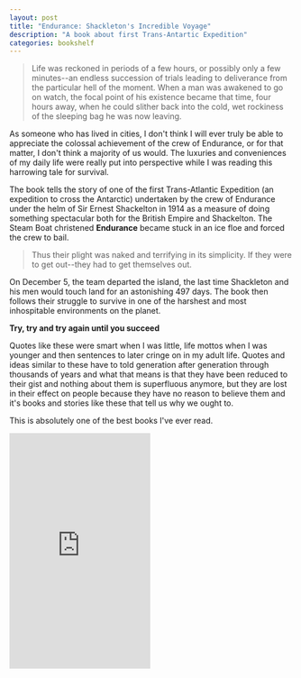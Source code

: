```yaml
---
layout: post
title: "Endurance: Shackleton's Incredible Voyage"
description: "A book about first Trans-Antartic Expedition"
categories: bookshelf 
---
```


> Life was reckoned in periods of a few hours, or possibly only a few minutes--an endless succession of trials leading to deliverance from the particular hell of the moment. When a man was awakened to go on watch, the focal point of his existence became that time, four hours away, when he could slither back into the cold, wet rockiness of the sleeping bag he was now leaving.

As someone who has lived in cities, I don't think I will ever truly be able to appreciate the colossal achievement of the crew of Endurance, or for that matter, I don't think a majority of us would. The luxuries and conveniences of my daily life were really put into perspective while I was reading this harrowing tale for survival.

The book tells the story of one of the first Trans-Atlantic Expedition (an expedition to cross the Antarctic) undertaken by the crew of Endurance under the helm of Sir Ernest Shackelton in 1914 as a measure of doing something spectacular both for the British Empire and Shackelton. The Steam Boat christened **Endurance** became stuck in an ice floe and forced the crew to bail.

> Thus their plight was naked and terrifying in its simplicity. If they were to get out--they had to get themselves out.

On December 5, the team departed the island, the last time Shackleton and his men would touch land for an astonishing 497 days. The book then follows their struggle to survive in one of the harshest and most inhospitable environments on the planet.

**Try, try and try again until you succeed**

Quotes like these were smart when I was little, life mottos when I was younger and then sentences to later cringe on in my adult life. Quotes and ideas similar to these have to told generation after generation through thousands of years and what that means is that they have been reduced to their gist and nothing about them is superfluous anymore, but they are lost in their effect on people because they have no reason to believe them and it's books and stories like these that tell us why we ought to.

This is absolutely one of the best books I've ever read.

<iframe type="text/html" width="250" height="418" frameborder="0" allowfullscreen style="max-width:100%" src="https://read.amazon.in/kp/card?asin=B06XCCR7WK&preview=newtab&linkCode=kpe&ref_=cm_sw_r_kb_dp_bxVhEbSXDJ39S&hideShare=true" ></iframe>